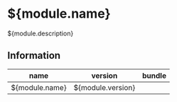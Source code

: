 # ${module.name}

${module.description}

## Information

| name                  | version           | bundle           |
| ----------------------|:-----------------:| ----------------:|
| ${module.name}        | ${module.version} |                  |
